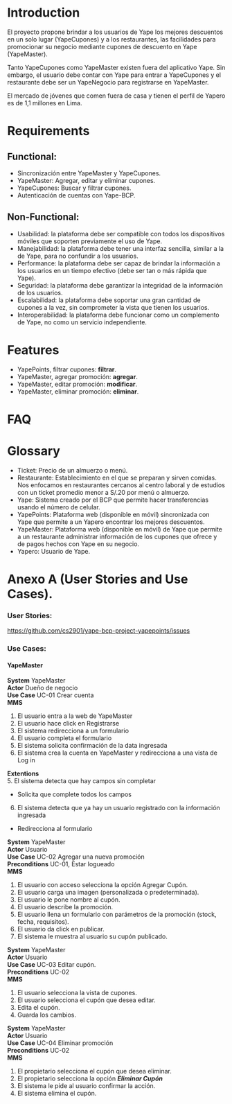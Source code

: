 # Introduction

El proyecto propone brindar a los usuarios de Yape los mejores descuentos en un solo lugar (YapeCupones) y a los restaurantes, las facilidades para promocionar su negocio mediante cupones de descuento en Yape (YapeMaster).

Tanto YapeCupones como YapeMaster existen fuera del aplicativo Yape. Sin embargo, el usuario debe contar con Yape para entrar a YapeCupones y el restaurante debe ser un YapeNegocio para registrarse en YapeMaster.

El mercado de jóvenes que comen fuera de casa y tienen el perfil de Yapero es de 1,1 millones en Lima. 

# Requirements
## Functional:
* Sincronización entre YapeMaster y YapeCupones.
* YapeMaster: Agregar, editar y eliminar cupones.
* YapeCupones: Buscar y filtrar cupones.
* Autenticación de cuentas con Yape-BCP.
## Non-Functional:
* Usabilidad: la plataforma debe ser compatible con todos los dispositivos móviles que soporten previamente el uso de Yape.
* Manejabilidad: la plataforma debe tener una interfaz sencilla, similar a la de Yape, para no confundir a los usuarios.
* Performance: la plataforma debe ser capaz de brindar la información a los usuarios en un tiempo efectivo (debe ser tan o más rápida que Yape).
* Seguridad: la plataforma debe garantizar la integridad de la información de los usuarios.
* Escalabilidad: la plataforma debe soportar una gran cantidad de cupones a la vez, sin comprometer la vista que tienen los usuarios.
* Interoperabilidad: la plataforma debe funcionar como un complemento de Yape, no como un servicio independiente.

# Features
* YapePoints, filtrar cupones: **filtrar**.
* YapeMaster, agregar promoción: **agregar**.
* YapeMaster, editar promoción: **modificar**.
* YapeMaster, eliminar promoción: **eliminar**.

# FAQ


# Glossary
* Ticket: Precio de un almuerzo o menú.
* Restaurante: Establecimiento en el que se preparan y sirven comidas. Nos enfocamos en restaurantes cercanos al centro laboral y de estudios con un ticket promedio menor a S/.20 por menú o almuerzo.
* Yape: Sistema creado por el BCP que permite hacer transferencias usando el número de celular.
* YapePoints: Plataforma web (disponible en móvil) sincronizada con Yape que permite a un Yapero encontrar los mejores descuentos.
* YapeMaster: Plataforma web (disponible en móvil) de Yape que permite a un restaurante administrar información de los cupones que ofrece y de pagos hechos con Yape en su negocio.
* Yapero: Usuario de Yape.

# Anexo A (User Stories and Use Cases).
### User Stories:
https://github.com/cs2901/yape-bcp-project-yapepoints/issues

### Use Cases:
#### YapeMaster
**System** YapeMaster  
**Actor** Dueño de negocio  
**Use Case** UC-01 Crear cuenta  
**MMS**     
1. El usuario entra a la web de YapeMaster  
1. El usuario hace click en Registrarse
1. El sistema redirecciona a un formulario 
1. El usuario completa el formulario
1. El sistema solicita confirmación de la data ingresada
1. El sistema crea la cuenta en YapeMaster y redirecciona a una vista de Log in

**Extentions**      
5. El sistema detecta que hay campos sin completar  
* Solicita que complete todos los campos
6. El sistema detecta que ya hay un usuario registrado con la información ingresada  
* Redirecciona al formulario


**System** YapeMaster  
**Actor** Usuario  
**Use Case** UC-02 Agregar una nueva promoción  
**Preconditions** UC-01, Estar logueado  
**MMS**  
1. El usuario con acceso selecciona la opción Agregar Cupón.
1. El usuario carga una imagen (personalizada o predeterminada).
1. El usuario le pone nombre al cupón.
1. El usuario describe la promoción.
1. El usuario llena un formulario con parámetros de la promoción (stock, fecha, requisitos).
1. El usuario da click en publicar.
1. El sistema le muestra al usuario su cupón publicado.  


**System** YapeMaster  
**Actor** Usuario  
**Use Case** UC-03 Editar cupón.  
**Preconditions** UC-02  
**MMS**    
1. El usuario selecciona la vista de cupones.
1. El usuario selecciona el cupón que desea editar.
1. Edita el cupón.
1. Guarda los cambios.

**System** YapeMaster  
**Actor** Usuario  
**Use Case** UC-04 Eliminar promoción  
**Preconditions** UC-02  
**MMS**  
1. El propietario selecciona el cupón que desea eliminar.
1. El propietario selecciona la opción ***Eliminar Cupón***
1. El sistema le pide al usuario confirmar la acción.
1. El sistema elimina el cupón.
